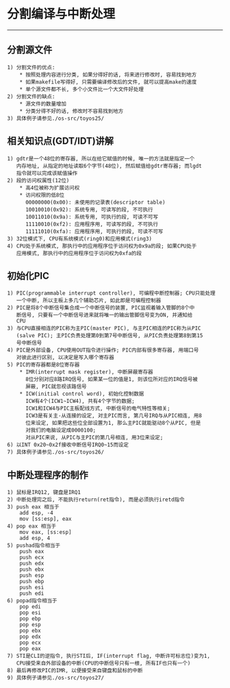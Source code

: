 # **分割编译与中断处理** #
***


## **分割源文件** ##
    1) 分割文件的优点:
        * 按照处理内容进行分类, 如果分得好的话, 将来进行修改时, 容易找到地方
        * 如果makefile写得好, 只需要编译修改后的文件, 就可以提高make的速度
        * 单个源文件都不长, 多个小文件比一个大文件好处理
    2) 分割文件的缺点:
        * 源文件的数量增加
        * 分类分得不好的话, 修改时不容易找到地方
    3) 具体例子请参见./os-src/toyos25/



## **相关知识点(GDT/IDT)讲解** ##
    1) gdtr是一个48位的寄存器, 所以在给它赋值的时候, 唯一的方法就是指定一个
       内存地址, 从指定的地址读取6个字节(48位), 然后赋值给gdtr寄存器; 而lgdt
       指令就可以完成该赋值操作
    2) 段的访问权属性(12位)
        * 高4位被称为扩展访问权
        * 访问权限的低8位
          00000000(0x00): 未使用的记录表(descriptor table)
          10010010(0x92): 系统专用, 可读写的段, 不可执行
          10011010(0x9a): 系统专用, 可执行的段, 可读不可写
          11110010(0xf2): 应用程序用, 可读写的段, 不可执行
          11111010(0xfa): 应用程序用, 可执行的段, 可读不可写
    3) 32位模式下, CPU有系统模式(ring0)和应用模式(ring3)
    4) CPU处于系统模式, 那执行中的应用程序位于访问权为0x9a的段; 如果CPU处于
       应用模式, 那执行中的应用程序位于访问权为0xfa的段



## **初始化PIC** ##
    1) PIC(programmable interrupt controller), 可编程中断控制器; CPU只能处理
       一个中断, 所以主板上多几个辅助芯片, 如此即是可编程控制器
    2) PIC是将8个中断信号集合成一个中断信号的装置, PIC监视着输入管脚的8个中
       断信号, 只要有一个中断信号进来就将唯一的输出管脚信号变为ON, 并通知给
       CPU
    3) 与CPU直接相连的PIC称为主PIC(master PIC), 与主PIC相连的PIC称为从PIC
       (salve PIC); 主PIC负责处理第0到第7号中断信号, 从PIC负责处理第8到第15
       号中断信号
    4) PIC是外部设备, CPU使用OUT指令进行操作; PIC内部有很多寄存器, 用端口号
       对彼此进行区别, 以决定是写入哪个寄存器
    5) PIC的寄存器都是8位寄存器
        * IMR(interrupt mask register), 中断屏蔽寄存器
          8位分别对应8路IRQ信号, 如果某一位的值是1, 则该位所对应的IRQ信号被
          屏蔽, PIC就忽视该路信号
        * ICW(initial control word), 初始化控制数据
          ICW有4个(ICW1~ICW4), 共有4个字节的数据;
          ICW1和ICW4与PIC主板配线方式, 中断信号的电气特性等相关;
          ICW3是有关主-从连接的设定, 对主PIC而言, 第几号IRQ与从PIC相连, 用8
          位来设定, 如果把这些位全部设置为1, 那么主PIC就能驱动8个从PIC, 但是
          对我们的电脑设定成0000100;
          对从PIC来说, 从PIC与主PIC的第几号相连, 用3位来设定;
    6) 以INT 0x20~0x2f接收中断信号IRQ0~15而设定
    7) 具体例子请参见./os-src/toyos26/




## **中断处理程序的制作** ##
    1) 鼠标是IRQ12, 键盘是IRQ1 
    2) 中断处理完之后, 不能执行return(ret指令), 而是必须执行iretd指令
    3) push eax 相当于
        add esp, -4
        mov [ss:esp], eax
    4) pop eax 相当于
        mov eax, [ss:esp]
        add esp, 4
    5) pushad指令相当于
        push eax
        push ecx
        push edx
        push ebx
        push esp
        push ebp
        push esi
        push edi
    6) popad指令相当于
        pop edi
        pop esi
        pop ebp
        pop esp 
        pop ebx 
        pop edx
        pop ecx
        pop eax
    7) STI是CLI的逆指令, 执行STI后, IF(interrupt flag, 中断许可标志位)变为1,
       CPU接受来自外部设备的中断(CPU的中断信号只有一根, 所有IF也只有一个)
    8) 最后再修改PIC的IMR, 以便接受来自键盘和鼠标的中断
    9) 具体例子请参见./os-src/toyos27/
